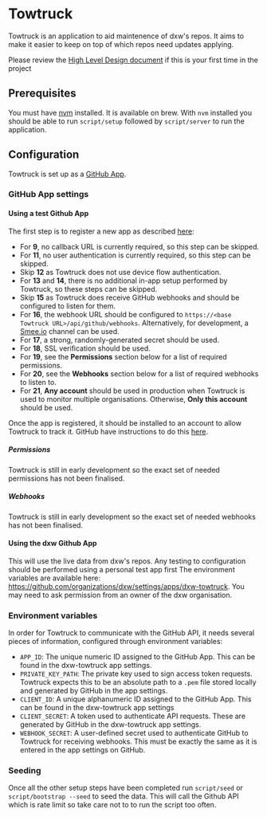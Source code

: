 # Towtruck

Towtruck is an application to aid maintenence of dxw's repos. 
It aims to make it easier to keep on top of which repos need updates applying.

Please review the [High Level Design document](/doc/high-level-design.md) if this is your first time in the project

## Prerequisites

You must have [nvm](https://github.com/nvm-sh/nvm) installed. It is available on brew.
With `nvm` installed you should be able to run `script/setup` followed by `script/server` to run the application.


## Configuration

Towtruck is set up as a [GitHub App](https://docs.github.com/en/apps).


### GitHub App settings


#### Using a test Github App

The first step is to register a new app as described [here](https://docs.github.com/en/apps/creating-github-apps/registering-a-github-app/registering-a-github-app):
- For **9**, no callback URL is currently required, so this step can be skipped.
- For **11**, no user authentication is currently required, so this step can be skipped.
- Skip **12** as Towtruck does not use device flow authentication.
- For **13** and **14**, there is no additional in-app setup performed by Towtruck, so these steps can be skipped.
- Skip **15** as Towtruck does receive GitHub webhooks and should be configured to listen for them.
- For **16**, the webhook URL should be configured to `https://<base Towtruck URL>/api/github/webhooks`.
  Alternatively, for development, a [Smee.io](https://smee.io/) channel can be used.
- For **17**, a strong, randomly-generated secret should be used.
- For **18**, SSL verification should be used.
- For **19**, see the **Permissions** section below for a list of required permissions.
- For **20**, see the **Webhooks** section below for a list of required webhooks to listen to.
- For **21**, **Any account** should be used in production when Towtruck is used to monitor multiple organisations.
  Otherwise, **Only this account** should be used.

Once the app is registered, it should be installed to an account to allow Towtruck to track it.
GitHub have instructions to do this [here](https://docs.github.com/en/apps/using-github-apps/installing-your-own-github-app).


##### Permissions

Towtruck is still in early development so the exact set of needed permissions has not been finalised.


##### Webhooks

Towtruck is still in early development so the exact set of needed webhooks has not been finalised.


#### Using the dxw Github App

This will use the live data from dxw's repos. Any testing to configuration should be performed using a personal test app first
The environment variables are available here: https://github.com/organizations/dxw/settings/apps/dxw-towtruck. You may need to ask permission from an owner of the dxw organisation.


### Environment variables

In order for Towtruck to communicate with the GitHub API, it needs several pieces of information, configured through environment variables:
- `APP_ID`: The unique numeric ID assigned to the GitHub App. This can be found in the dxw-towtruck app settings.
- `PRIVATE_KEY_PATH`: The private key used to sign access token requests. Towtruck expects this to be an absolute path to a `.pem` file stored locally and generated by GitHub in the app settings.
- `CLIENT_ID`: A unique alphanumeric ID assigned to the GitHub App. This can be found in the dxw-towtruck app settings
- `CLIENT_SECRET`: A token used to authenticate API requests. These are generated by GitHub in the dxw-towtruck app settings.
- `WEBHOOK_SECRET`: A user-defined secret used to authenticate GitHub to Towtruck for receiving webhooks. This must be exactly the same as it is entered in the app settings on GitHub.


### Seeding

Once all the other setup steps have been completed run `script/seed` or `script/bootstrap --seed` to seed the data. 
This will call the Github API which is rate limit so take care not to to run the script too often. 

